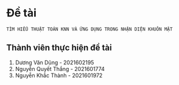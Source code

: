 # Đề tài

`TÌM HIỂU THUẬT TOÁN KNN VÀ ỨNG DỤNG TRONG NHẬN DIỆN KHUÔN MẶT`

## Thành viên thực hiện đề tài

1. Dương Văn Dũng - 2021602195
2. Nguyễn Quyết Thắng - 2021601774
3. Nguyễn Khắc Thành - 2021601972
